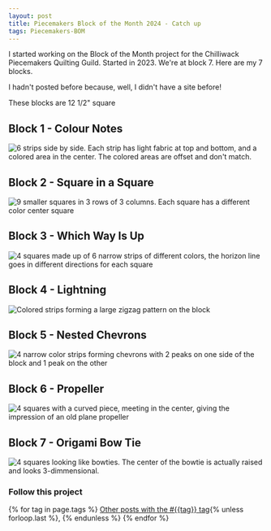 ```yaml
---
layout: post
title: Piecemakers Block of the Month 2024 - Catch up
tags: Piecemakers-BOM
---
```

I started working on the Block of the Month project for the Chilliwack Piecemakers Quilting Guild. Started in 2023. We're at block 7. Here are my 7 blocks.

I hadn't posted before because, well, I didn't have a site before!

These blocks are 12 1/2" square

## Block 1 - Colour Notes
![6 strips side by side. Each strip has light fabric at top and bottom, and a colored area in the center. The colored areas are offset and don't match.](/images/bom-01.jpg)

## Block 2 - Square in a Square
![9 smaller squares in 3 rows of 3 columns. Each square has a different color center square](/images/bom-02.jpg)

## Block 3 - Which Way Is Up
![4 squares made up of 6 narrow strips of different colors, the horizon line goes in different directions for each square](/images/bom-03.jpg)

## Block 4 - Lightning 
![Colored strips forming a large zigzag pattern on the block](/images/bom-04.jpg)

## Block 5 - Nested Chevrons
![4 narrow color strips forming chevrons with 2 peaks on one side of the block and 1 peak on the other](/images/bom-05.jpg)

## Block 6 - Propeller
![4 squares with a curved piece, meeting in the center, giving the impression of an old plane propeller](/images/bom-06.jpg)

## Block 7 - Origami Bow Tie
![4 squares looking like bowties. The center of the bowtie is actually raised and looks 3-dimmensional.](/images/bom-07.jpg)

### Follow this project

  {% for tag in page.tags %}
  <a class="post" href="/tag/{{tag}}">Other posts with the #{{tag}} tag</a>{% unless forloop.last %}, {% endunless %}
  {% endfor %}